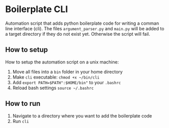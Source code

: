 # Boilerplate CLI

Automation script that adds python boilerplate code for writing a comman line interface (cli).
The files ``argument_parser.py`` and ``main.py`` will be added to a target directory if they do not exist yet. Otherwise the script will fail.

## How to setup

How to setup the automation script on a unix machine:

1. Move all files into a ``bin`` folder in your home directory
2. Make ``cli`` executable: ``chmod +x ~/bin/cli``
3. Add ``export PATH=$PATH":$HOME/bin"`` to your ``.bashrc``
4. Reload bash settings ``source ~/.bashrc``

## How to run

1. Navigate to a directory where you want to add the boilerplate code
2. Run ``cli``
